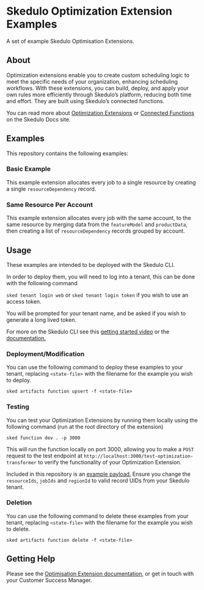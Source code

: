 # Skedulo Optimization Extension Examples

A set of example Skedulo Optimisation Extensions.

## About

Optimization extensions enable you to create custom scheduling logic to meet the specific needs of your organization, enhancing scheduling workflows. With these extensions, you can build, deploy, and apply your own rules more efficiently through Skedulo’s platform, reducing both time and effort. They are built using Skedulo’s connected functions.

You can read more about [Optimization Extensions](https://docs.skedulo.com/developer-guides/manage-and-schedule-work/optimization-of-schedules/extensions-transformers/) or [Connected Functions](https://developer.skedulo.com/developer-guides/integration-and-automation/skedulo-functions/introduction-to-functions/) on the Skedulo Docs site.

## Examples

This repository contains the following examples:

### Basic Example

This example extension allocates every job to a single resource by creating a single `resourceDependency` record.

### Same Resource Per Account

This example extension allocates every job with the same account, to the same resource by merging data from the `featureModel` and `productData`, then creating a list of `resourceDependency` records grouped by account.

## Usage

These examples are intended to be deployed with the Skedulo CLI.

In order to deploy them, you will need to log into a tenant, this can be done with the following command

`sked tenant login web` or `sked tenant login token` if you wish to use an access token.

You will be prompted for your tenant name, and be asked if you wish to generate a long lived token.

For more on the Skedulo CLI see this [getting started video](https://www.youtube.com/watch?v=gxvs-KezZvc) or the [documentation.](https://developer.skedulo.com/developer-guides/cli/skedulo-cli-introduction/)

### Deployment/Modification

You can use the following command to deploy these examples to your tenant, replacing `<state-file>` with the filename for the example you wish to deploy.

`sked artifacts function upsert -f <state-file>`

### Testing

You can test your Optimization Extensions by running them locally using the following command (run at the root directory of the extension)

`sked function dev . -p 3000`

This will run the function locally on port 3000, allowing you to make a `POST` request to the test endpoint at `http://localhost:3000/test-optimization-transformer` to verify the functionality of your Optimization Extension.

Included in this repository is an [example payload.](https://github.com/Skedulo/OptimizationExtensionExamples/blob/main/ExampleTestPayload.json) Ensure you change the `resourceIds`, `jobIds` and `regionId` to valid record UIDs from your Skedulo tenant.

### Deletion

You can use the following command to delete these examples from your tenant, replacing `<state-file>` with the filename for the example you wish to delete.

`sked artifacts function delete -f <state-file>`

## Getting Help

Please see the [Optimisation Extension documentation](https://docs.skedulo.com/developer-guides/manage-and-schedule-work/optimization-of-schedules/extensions-transformers/), or get in touch with your Customer Success Manager.
